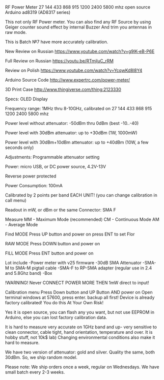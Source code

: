 RF Power Meter 27 144 433 868 915 1200 2400 5800 mhz open source Arduino ad8319 (AD8317 series)


This not only RF Power meter.
You can also find any RF Source by using Geiger counter sound effect by internal Buzzer And trim you antennas in raw mode.

This is Batch №7 have more accurately calibration.

New Review on Russian
https://www.youtube.com/watch?v=g9lK-eB-P6E

Full Review on Russian
https://youtu.be/RTmjluC_rRM

Review on Polish 
https://www.youtube.com/watch?v=YcqwKd8l8Y4

Arduino Source Code
http://www.expertrc.com/power-meter/

3D Print Case
http://www.thingiverse.com/thing:2123330


Specs:
OLED Display

Frequency range: 1MHz thru 8-10GHz, calibrated on 27 144 433 868 915 1200 2400 5800 mhz

Power level without attenuator: -50dBm thru 0dBm (best -10..-40)

Power level with 30dBm attenuator: up to +30dBm (1W, 1000mW) 

Power level with 30dBm+10dBm attenuator: up to +40dBm (10W, a few seconds only)

Adjustments: Programmable attenuator setting

Power: micro USB, or DC power source, 4.2V-13V

Reverse power protected

Power Consumption: 100mA

Calibrated by 2 points per band EACH UNIT!
(you can change calibration in call menu)

Readout in mW, or dBm or the same
Connector: SMA F

Measure 
MM - Maximum Mode (recommended)
CM - Continuous Mode 
AM - Average Mode

Find MODE
Press UP button and power on
press ENT to set Flor

RAW MODE
Press DOWN button and power on

FILL MODE
Press ENT button and power on




Lot include
-Power meter with v25 firmware
-30dB SMA Attenuator
-SMA-M to SMA-M pigtail cable
-SMA-F to RP-SMA adapter (regular use in 2.4 and 5.8Ghz band)
-Box

!WARNING!
Never CONNECT POWER MORE THEN 1mW direct to input!

Calibration menu
Press Down button and UP Button AND power on
Open terminal windows at 57600, press enter.
backup all first!
Device is already factory calibrated!
You do this At Your Own Risk!


Yes it is open source,
you can flash any you want, but not use EEPROM in Arduino, else you can lost factory calibration data.

It is hard to measure very accurate on 1GHz band and up-
very sensitive to clean connector, cable tight, hand orientation, temperature and over.
It is hobby stuff, not 10k$ lab)
Changing environmental conditions also make it hard to measure.

We have two version of attenuator: gold and silver.  Quality the same, both 30dBm.
So, we ship random model.


Please note: 
We ship orders once a week, regular on Wednesdays.
We have small batch every 2-3 weeks.
